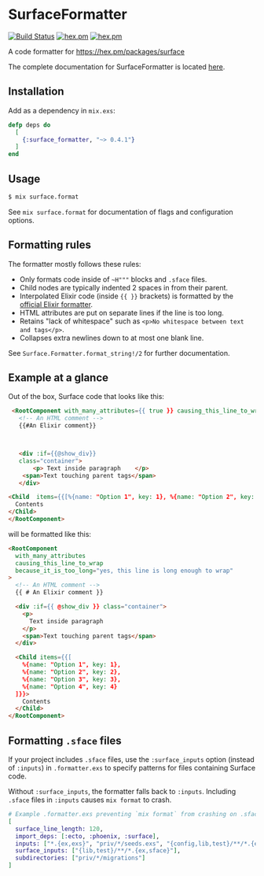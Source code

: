 # SurfaceFormatter

[![Build Status](https://github.com/surface-ui/surface_formatter/workflows/CI/badge.svg)](https://github.com/surface-ui/surface_formatter/actions?query=workflow%3A%22CI%22)
[![hex.pm](https://img.shields.io/hexpm/v/surface_formatter.svg)](https://hex.pm/packages/surface_formatter)
[![hex.pm](https://img.shields.io/hexpm/l/surface_formatter.svg)](https://hex.pm/packages/surface_formatter)

A code formatter for https://hex.pm/packages/surface

The complete documentation for SurfaceFormatter is located [here](https://hexdocs.pm/surface_formatter/).

## Installation

Add as a dependency in `mix.exs`:

```elixir
defp deps do
  [
    {:surface_formatter, "~> 0.4.1"}
  ]
end
```

## Usage

```bash
$ mix surface.format
```

See `mix surface.format` for documentation of flags and configuration options.

## Formatting rules

The formatter mostly follows these rules:

- Only formats code inside of `~H"""` blocks and `.sface` files.
- Child nodes are typically indented 2 spaces in from their parent.
- Interpolated Elixir code (inside `{{ }}` brackets) is formatted by the
  [official Elixir formatter](https://hexdocs.pm/elixir/Code.html#format_string!/2).
- HTML attributes are put on separate lines if the line is too long.
- Retains "lack of whitespace" such as `<p>No whitespace between text and tags</p>`.
- Collapses extra newlines down to at most one blank line.

See `Surface.Formatter.format_string!/2` for further documentation.

## Example at a glance

Out of the box, Surface code that looks like this:

```html
 <RootComponent with_many_attributes={{ true }} causing_this_line_to_wrap={{ true}} because_it_is_too_long={{ "yes" }}>
   <!-- An HTML comment -->
   {{#An Elixir comment}}



   <div :if={{@show_div}}
   class="container">
       <p> Text inside paragraph    </p>
    <span>Text touching parent tags</span>
   </div>

<Child  items={{[%{name: "Option 1", key: 1}, %{name: "Option 2", key:  2},    %{name: "Option 3", key: 3}, %{name: "Option 4", key: 4}]}}>
  Contents
</Child>
</RootComponent>
```

will be formatted like this:

```html
<RootComponent
  with_many_attributes
  causing_this_line_to_wrap
  because_it_is_too_long="yes, this line is long enough to wrap"
>
  <!-- An HTML comment -->
  {{ # An Elixir comment }}

  <div :if={{ @show_div }} class="container">
    <p>
      Text inside paragraph
    </p>
    <span>Text touching parent tags</span>
  </div>

  <Child items={{[
    %{name: "Option 1", key: 1},
    %{name: "Option 2", key: 2},
    %{name: "Option 3", key: 3},
    %{name: "Option 4", key: 4}
  ]}}>
    Contents
  </Child>
</RootComponent>
```

## Formatting `.sface` files

If your project includes `.sface` files, use the `:surface_inputs` option (instead of `:inputs`) in
`.formatter.exs` to specify patterns for files containing Surface code.

Without `:surface_inputs`, the formatter falls back to `:inputs`.
Including `.sface` files in `:inputs` causes `mix format` to crash.

```elixir
# Example .formatter.exs preventing `mix format` from crashing on .sface files
[
  surface_line_length: 120,
  import_deps: [:ecto, :phoenix, :surface],
  inputs: ["*.{ex,exs}", "priv/*/seeds.exs", "{config,lib,test}/**/*.{ex,exs}"],
  surface_inputs: ["{lib,test}/**/*.{ex,sface}"],
  subdirectories: ["priv/*/migrations"]
]
```
